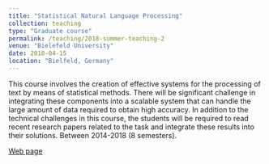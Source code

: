 ```yaml
---
title: "Statistical Natural Language Processing"
collection: teaching
type: "Graduate course"
permalink: /teaching/2018-summer-teaching-2
venue: "Bielefeld University"
date: 2018-04-15
location: "Bielfeld, Germany"
---
```


This course involves the creation of effective systems for the processing of text by means of statistical methods. There will be significant challenge in integrating these components into a scalable system that can handle the large amount of data required to obtain high accuracy. In addition to the technical challenges in this course, the students will be required to read recent research papers related to the task and integrate these results into their solutions. Between 2014-2018 (8 semesters).

[Web page](https://ekvv.uni-bielefeld.de/kvv_publ/publ/vd?id=119222479)

